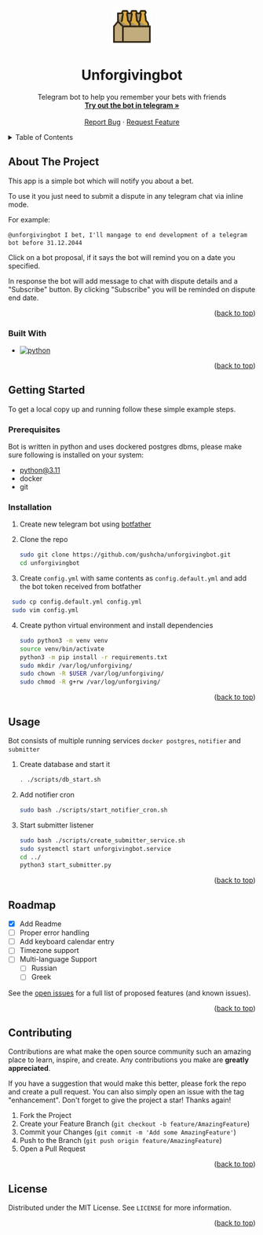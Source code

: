 <a name="readme-top"></a>


<!-- PROJECT LOGO -->
<br />
<div align="center">
  <a href="https://t.me/unforgivingbot">
    <img src="logo.svg" alt="Logo" width="80" height="80">
  </a>

  <h1 align="center">Unforgivingbot</h1>

  <p align="center">
    Telegram bot to help you remember your bets with friends
    <br />
    <a href="https://t.me/unforgivingbot"><strong>Try out the bot in telegram »</strong></a>
    <br />
    <br />
    <a href="https://github.com/gushcha/unforgivingbot/issues">Report Bug</a>
    ·
    <a href="https://github.com/gushcha/unforgivingbot/issues">Request Feature</a>
  </p>
</div>



<!-- TABLE OF CONTENTS -->
<details>
  <summary>Table of Contents</summary>
  <ol>
    <li>
      <a href="#about-the-project">About The Project</a>
      <ul>
        <li><a href="#built-with">Built With</a></li>
      </ul>
    </li>
    <li>
      <a href="#getting-started">Getting Started</a>
      <ul>
        <li><a href="#prerequisites">Prerequisites</a></li>
        <li><a href="#installation">Installation</a></li>
      </ul>
    </li>
    <li><a href="#usage">Usage</a></li>
    <li><a href="#roadmap">Roadmap</a></li>
    <li><a href="#contributing">Contributing</a></li>
    <li><a href="#license">License</a></li>
  </ol>
</details>



<!-- ABOUT THE PROJECT -->
## About The Project

<!-- [![Product Name Screen Shot][product-screenshot]](https://example.com) -->

This app is a simple bot which will notify you about a bet.

To use it you just need to submit a dispute in any telegram chat via inline mode.

For example:
```
@unforgivingbot I bet, I'll mangage to end development of a telegram bot before 31.12.2044
```

Click on a bot proposal, if it says the bot will remind you on a date you specified.

In response the bot will add message to chat with dispute details and a "Subscribe" button.
By clicking "Subscribe" you will be reminded on dispute end date.


<p align="right">(<a href="#readme-top">back to top</a>)</p>



### Built With

* [![python][python.org]][python-url]

<p align="right">(<a href="#readme-top">back to top</a>)</p>



<!-- GETTING STARTED -->
## Getting Started

To get a local copy up and running follow these simple example steps.

### Prerequisites

Bot is written in python and uses dockered postgres dbms, please make sure following is installed on your system:

* python@3.11
* docker
* git

### Installation

1. Create new telegram bot using [botfather](https://t.me/botfather)

2. Clone the repo
   ```sh
   sudo git clone https://github.com/gushcha/unforgivingbot.git
   cd unforgivingbot
   ```

3. Create `config.yml` with same contents as `config.default.yml` and add the bot token received from botfather
  ```sh
   sudo cp config.default.yml config.yml
   sudo vim config.yml
   ```

4. Create python virtual environment and install dependencies
   ```sh
   sudo python3 -m venv venv
   source venv/bin/activate
   python3 -m pip install -r requirements.txt
   sudo mkdir /var/log/unforgiving/
   sudo chown -R $USER /var/log/unforgiving/
   sudo chmod -R g+rw /var/log/unforgiving/
   ```

<p align="right">(<a href="#readme-top">back to top</a>)</p>



<!-- USAGE EXAMPLES -->
## Usage

Bot consists of multiple running services `docker postgres`, `notifier` and `submitter`

1. Create database and start it
    ```sh
    . ./scripts/db_start.sh
    ```

2. Add notifier cron
   ```sh
   sudo bash ./scripts/start_notifier_cron.sh
   ```

3. Start submitter listener
    ```sh
    sudo bash ./scripts/create_submitter_service.sh
    sudo systemctl start unforgivingbot.service
    cd ../
    python3 start_submitter.py 
    ```

<p align="right">(<a href="#readme-top">back to top</a>)</p>



<!-- ROADMAP -->
## Roadmap

- [x] Add Readme
- [ ] Proper error handling
- [ ] Add keyboard calendar entry
- [ ] Timezone support
- [ ] Multi-language Support
    - [ ] Russian
    - [ ] Greek

See the [open issues](https://github.com/gushcha/unforgivingbot/issues) for a full list of proposed features (and known issues).

<p align="right">(<a href="#readme-top">back to top</a>)</p>



<!-- CONTRIBUTING -->
## Contributing

Contributions are what make the open source community such an amazing place to learn, inspire, and create. Any contributions you make are **greatly appreciated**.

If you have a suggestion that would make this better, please fork the repo and create a pull request. You can also simply open an issue with the tag "enhancement".
Don't forget to give the project a star! Thanks again!

1. Fork the Project
2. Create your Feature Branch (`git checkout -b feature/AmazingFeature`)
3. Commit your Changes (`git commit -m 'Add some AmazingFeature'`)
4. Push to the Branch (`git push origin feature/AmazingFeature`)
5. Open a Pull Request

<p align="right">(<a href="#readme-top">back to top</a>)</p>



<!-- LICENSE -->
## License

Distributed under the MIT License. See `LICENSE` for more information.

<p align="right">(<a href="#readme-top">back to top</a>)</p>


<!-- MARKDOWN LINKS & IMAGES -->
<!-- https://www.markdownguide.org/basic-syntax/#reference-style-links -->
[python.org]: https://img.shields.io/badge/python-FFD343?style=for-the-badge&logo=python
[python-url]: https://www.python.org 